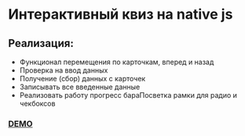 # Интерактивный квиз на native js

## Реализация:
- Функционал перемещения по карточкам, вперед и назад
- Проверка на ввод данных
- Получение (сбор) данных с карточек
- Записывать все введенные данные
- Реализовать работу прогресс бараПосветка рамки для радио и чекбоксов

[<h3> DEMO <h3>](https://sheyhmansur.github.io/quiz/)
